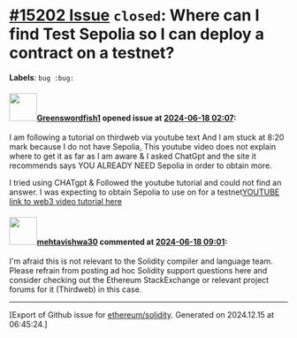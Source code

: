 # [\#15202 Issue](https://github.com/ethereum/solidity/issues/15202) `closed`: Where can I find Test Sepolia so I can deploy a contract on a testnet?
**Labels**: `bug :bug:`


#### <img src="https://avatars.githubusercontent.com/u/101367012?v=4" width="50">[Greenswordfish1](https://github.com/Greenswordfish1) opened issue at [2024-06-18 02:07](https://github.com/ethereum/solidity/issues/15202):

I am following a tutorial on thirdweb via youtube text And I am stuck at 8:20 mark because I do not have Sepolia, This youtube video does not explain where to get it as far as I am aware & I asked ChatGpt and the site it recommends says YOU ALREADY NEED Sepolia in order to obtain more.

I tried using CHATgpt & Followed the youtube tutorial and could not find an answer. I was expecting to obtain Sepolia to use on for a testnet[YOUTUBE link to web3 video tutorial here][1]


  [1]: https://www.youtube.com/watch?v=emYUnTZ5ndM


#### <img src="https://avatars.githubusercontent.com/u/32997409?u=b4f328ebdfeb0517e767cf91f267149f15bc3d7c&v=4" width="50">[mehtavishwa30](https://github.com/mehtavishwa30) commented at [2024-06-18 09:01](https://github.com/ethereum/solidity/issues/15202#issuecomment-2175580972):

I'm afraid this is not relevant to the Solidity compiler and language team. Please refrain from posting ad hoc Solidity support questions here and consider checking out the Ethereum StackExchange or relevant project forums for it (Thirdweb) in this case.


-------------------------------------------------------------------------------



[Export of Github issue for [ethereum/solidity](https://github.com/ethereum/solidity). Generated on 2024.12.15 at 06:45:24.]
